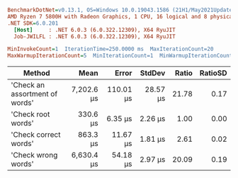 ``` ini

BenchmarkDotNet=v0.13.1, OS=Windows 10.0.19043.1586 (21H1/May2021Update)
AMD Ryzen 7 5800H with Radeon Graphics, 1 CPU, 16 logical and 8 physical cores
.NET SDK=6.0.201
  [Host]     : .NET 6.0.3 (6.0.322.12309), X64 RyuJIT
  Job-JWILFL : .NET 6.0.3 (6.0.322.12309), X64 RyuJIT

MinInvokeCount=1  IterationTime=250.0000 ms  MaxIterationCount=20  
MaxWarmupIterationCount=5  MinIterationCount=1  MinWarmupIterationCount=1  

```
|                         Method |       Mean |     Error |   StdDev | Ratio | RatioSD |
|------------------------------- |-----------:|----------:|---------:|------:|--------:|
| &#39;Check an assortment of words&#39; | 7,202.6 μs | 110.01 μs | 28.57 μs | 21.78 |    0.17 |
|             &#39;Check root words&#39; |   330.6 μs |   6.35 μs |  2.26 μs |  1.00 |    0.00 |
|          &#39;Check correct words&#39; |   863.3 μs |  11.67 μs |  1.81 μs |  2.61 |    0.02 |
|            &#39;Check wrong words&#39; | 6,630.4 μs |  54.18 μs |  2.97 μs | 20.09 |    0.19 |
